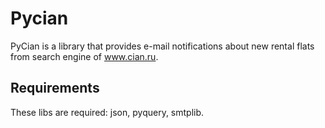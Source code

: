 Pycian
======

PyCian is a library that provides e-mail notifications about new rental flats from search engine of www.cian.ru.

Requirements
----
These libs are required: json, pyquery, smtplib.
